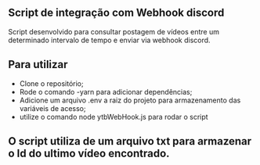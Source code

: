 ## Script de integração com Webhook discord
Script desenvolvido para consultar postagem de vídeos entre um determinado intervalo de tempo e enviar via webhook discord.
## Para utilizar
- Clone o repositório;
- Rode o comando -yarn para adicionar dependências;
- Adicione um arquivo .env a raiz do projeto para armazenamento das variáveis de acesso;
- utilize o comando node ytbWebHook.js para rodar o script

## O script utiliza de um arquivo txt para armazenar o Id do ultimo vídeo encontrado.
